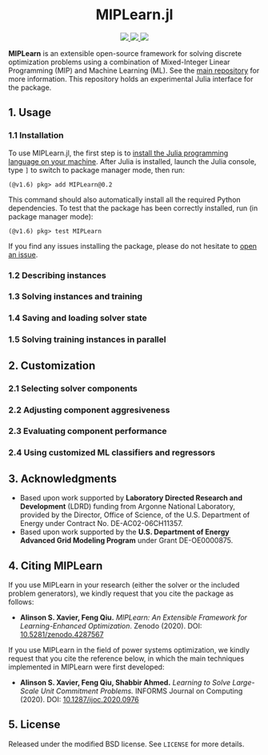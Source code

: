 <h1 align="center">MIPLearn.jl</h1>
<p align="center">
  <a href="https://github.com/ANL-CEEESA/MIPLearn.jl/actions">
    <img src="https://github.com/ANL-CEEESA/MIPLearn.jl/workflows/Test/badge.svg">
  </a>
  <a href="https://doi.org/10.5281/zenodo.4287567">
    <img src="https://zenodo.org/badge/DOI/10.5281/zenodo.4287567.svg">
  </a>
  <a href="https://github.com/ANL-CEEESA/MIPLearn/discussions">
    <img src="https://img.shields.io/badge/GitHub-Discussions-%23fc4ebc" />
  </a>
</p>

**MIPLearn** is an extensible open-source framework for solving discrete optimization problems using a combination of Mixed-Integer Linear Programming (MIP) and Machine Learning (ML). See the [main repository](https://github.com/ANL-CEEESA/MIPLearn) for more information. This repository holds an experimental Julia interface for the package.

[miplearn]: https://github.com/ANL-CEEESA/MIPLearn

## 1. Usage

### 1.1 Installation

To use MIPLearn.jl, the first step is to [install the Julia programming language on your machine](https://julialang.org/). After Julia is installed, launch the Julia console, type `]` to switch to package manager mode, then run:

```
(@v1.6) pkg> add MIPLearn@0.2
```

This command should also automatically install all the required Python dependencies. To test that the package has been correctly installed, run (in package manager mode):

```
(@v1.6) pkg> test MIPLearn
```

If you find any issues installing the package, please do not hesitate to [open an issue](https://github.com/ANL-CEEESA/MIPLearn.jl/issues).


### 1.2 Describing instances


### 1.3 Solving instances and training

### 1.4 Saving and loading solver state

### 1.5 Solving training instances in parallel

## 2. Customization

### 2.1 Selecting solver components

### 2.2 Adjusting component aggresiveness

### 2.3 Evaluating component performance

### 2.4 Using customized ML classifiers and regressors

## 3. Acknowledgments
* Based upon work supported by **Laboratory Directed Research and Development** (LDRD) funding from Argonne National Laboratory, provided by the Director, Office of Science, of the U.S. Department of Energy under Contract No. DE-AC02-06CH11357.
* Based upon work supported by the **U.S. Department of Energy Advanced Grid Modeling Program** under Grant DE-OE0000875.

## 4. Citing MIPLearn

If you use MIPLearn in your research (either the solver or the included problem generators), we kindly request that you cite the package as follows:

* **Alinson S. Xavier, Feng Qiu.** *MIPLearn: An Extensible Framework for Learning-Enhanced Optimization*. Zenodo (2020). DOI: [10.5281/zenodo.4287567](https://doi.org/10.5281/zenodo.4287567)

If you use MIPLearn in the field of power systems optimization, we kindly request that you cite the reference below, in which the main techniques implemented in MIPLearn were first developed:

* **Alinson S. Xavier, Feng Qiu, Shabbir Ahmed.** *Learning to Solve Large-Scale Unit Commitment Problems.* INFORMS Journal on Computing (2020). DOI: [10.1287/ijoc.2020.0976](https://doi.org/10.1287/ijoc.2020.0976)

## 5. License


Released under the modified BSD license. See `LICENSE` for more details.

